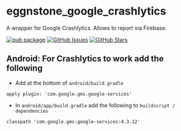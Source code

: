 # eggnstone_google_crashlytics

A wrapper for Google Crashlytics. Allows to report via Firebase.

[![pub package](https://img.shields.io/pub/v/eggnstone_google_crashlytics.svg)](https://pub.dartlang.org/packages/eggnstone_google_crashlytics)
[![GitHub Issues](https://img.shields.io/github/issues/eggnstone/eggnstone_google_crashlytics.svg)](https://github.com/eggnstone/eggnstone_google_crashlytics/issues)
[![GitHub Stars](https://img.shields.io/github/stars/eggnstone/eggnstone_google_crashlytics.svg)](https://github.com/eggnstone/eggnstone_google_crashlytics/stargazers)


## Android: For Crashlytics to work add the following

- Add at the bottom of ```android/build.gradle```
```
apply plugin: 'com.google.gms.google-services'
```

- In ```android/app/build.gradle``` add the following to ```buildscript / dependencies```
```
classpath 'com.google.gms:google-services:4.3.12'
```
